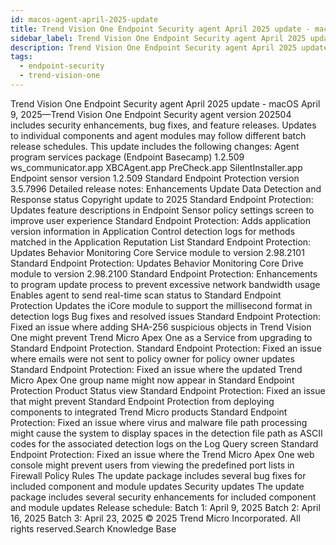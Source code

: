 ```yaml
---
id: macos-agent-april-2025-update
title: Trend Vision One Endpoint Security agent April 2025 update - macOS
sidebar_label: Trend Vision One Endpoint Security agent April 2025 update - macOS
description: Trend Vision One Endpoint Security agent April 2025 update - macOS
tags:
  - endpoint-security
  - trend-vision-one
---
```


 Trend Vision One Endpoint Security agent April 2025 update - macOS April 9, 2025—Trend Vision One Endpoint Security agent version 202504 includes security enhancements, bug fixes, and feature releases. Updates to individual components and agent modules may follow different batch release schedules. This update includes the following changes: Agent program services package (Endpoint Basecamp) 1.2.509 ws_communicator.app XBCAgent.app PreCheck.app SilentInstaller.app Endpoint sensor version 1.2.509 Standard Endpoint Protection version 3.5.7996 Detailed release notes: Enhancements Update Data Detection and Response status Copyright update to 2025 Standard Endpoint Protection: Updates feature descriptions in Endpoint Sensor policy settings screen to improve user experience Standard Endpoint Protection: Adds application version information in Application Control detection logs for methods matched in the Application Reputation List Standard Endpoint Protection: Updates Behavior Monitoring Core Service module to version 2.98.2101 Standard Endpoint Protection: Updates Behavior Monitoring Core Drive module to version 2.98.2100 Standard Endpoint Protection: Enhancements to program update process to prevent excessive network bandwidth usage Enables agent to send real-time scan status to Standard Endpoint Protection Updates the iCore module to support the millisecond format in detection logs Bug fixes and resolved issues Standard Endpoint Protection: Fixed an issue where adding SHA-256 suspicious objects in Trend Vision One might prevent Trend Micro Apex One as a Service from upgrading to Standard Endpoint Protection. Standard Endpoint Protection: Fixed an issue where emails were not sent to policy owner for policy owner updates Standard Endpoint Protection: Fixed an issue where the updated Trend Micro Apex One group name might now appear in Standard Endpoint Protection Product Status view Standard Endpoint Protection: Fixed an issue that might prevent Standard Endpoint Protection from deploying components to integrated Trend Micro products Standard Endpoint Protection: Fixed an issue where virus and malware file path processing might cause the system to display spaces in the detection file path as ASCII codes for the associated detection logs on the Log Query screen Standard Endpoint Protection: Fixed an issue where the Trend Micro Apex One web console might prevent users from viewing the predefined port lists in Firewall Policy Rules The update package includes several bug fixes for included component and module updates Security updates The update package includes several security enhancements for included component and module updates Release schedule: Batch 1: April 9, 2025 Batch 2: April 16, 2025 Batch 3: April 23, 2025 © 2025 Trend Micro Incorporated. All rights reserved.Search Knowledge Base